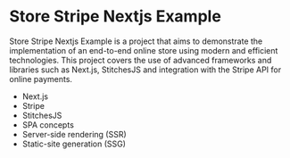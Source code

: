 # Store Stripe Nextjs Example

Store Stripe Nextjs Example is a project that aims to demonstrate the implementation of an end-to-end online store using modern and efficient technologies. This project covers the use of advanced frameworks and libraries such as Next.js, StitchesJS and integration with the Stripe API for online payments.

- Next.js
- Stripe
- StitchesJS
- SPA concepts
- Server-side rendering (SSR)
- Static-site generation (SSG)
